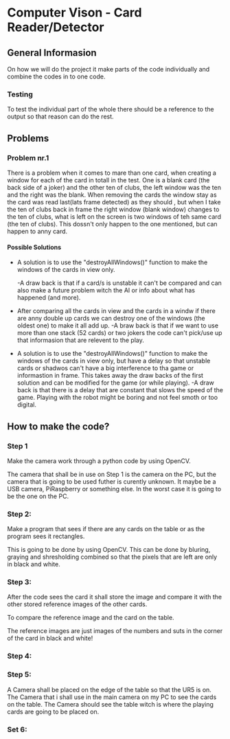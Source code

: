 # Computer Vison - Card Reader/Detector

## General Informasion

On how we will do the project it make parts of the code individually
and combine the codes in to one code.

### Testing

To test the individual part of the whole there should be a reference to 
the output so that reason can do the rest.

## Problems

### Problem nr.1

There is a problem when it comes to mare than one card, when creating a window for each of the card in totall in the test.
One is a blank card (the back side of a joker) and the other ten of clubs, the left window was the ten and the right was the blank.
When removing the cards the window stay as the card was read last(lats frame detected) as they should , but when I take the ten of clubs back in frame the right window (blank window)
changes to the ten of clubs, what is left on the screen is two windows of teh same card (the ten of clubs). This dossn't only happen to the one mentioned, but can happen to anny card.


#### Possible Solutions

- A solution is to use the "destroyAllWindows()" function to make the windows of the cards in view only.

    -A draw back is that if a card/s is unstable it can't be compared and can also make a future problem witch the AI or info about what has happened (and more).
- After comparing all the cards in view and the cards in a windw if there are anny double up cards we can destroy one of the windows (the oldest one) to make it all add up.
    -A braw back is that if we want to use more than one stack (52 cards) or two jokers the code can't pick/use up that informasion that are relevent to the play.
- A solution is to use the "destroyAllWindows()" function to make the windows of the cards in view only, but have a delay so that unstable cards or shadwos can't have a big interference
  to tha game or informastion in frame. This takes away the draw backs of the first solution and can be modified for the game (or while playing).
    -A draw back is that there is a delay that are constant that slows the speed of the game. Playing with the robot might be boring and not feel smoth or too digital.
    
## How to make the code?

### Step 1

Make the camera work through a python code by using OpenCV.

The camera that shall be in use on Step 1 is the camera on the PC,
but the camera that is going to be used futher is curently unknown. 
It maybe be a USB camera, PiRaspberry or something else.
In the worst case it is going to be the one on the PC.

### Step 2:

Make a program that sees if there are any cards on the table or as the program sees it rectangles. 

This is going to be done by using OpenCV.
This can be done by bluring, graying and shresholding combined 
so that the pixels that are left are only in black and white.


### Step 3:

After the code sees the card it shall store the image and compare it 
with the other stored reference images of the other cards. 

To compare the reference image and the card on the table. 

The reference images are just images of the numbers and suts in the corner of the card in black and white!

### Step 4:



### Step 5:

A Camera shall be placed on the edge of the table so that the UR5 is on.
The Camera that i shall use in the main camera on my PC to see the cards on the table.
The Camera should see the table witch is where the playing cards are going to be placed on.

### Set 6:





